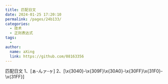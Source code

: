 ```yaml
---
title: 匹配日文
date: 2024-01-25 17:20:10
permalink: /pages/24b133/
categories:
  - 技术
  - 正则表达式
tags:
  - 
author: 
  name: aXing
  link: https://github.com/08163356
---
```



匹配日文
1、[ぁ-んァ-ヶ]
2、[\x{3040}-\x{309F}\x{30A0}-\x{30FF}\x{31F0}-\x{31FF}]<!-- more -->
